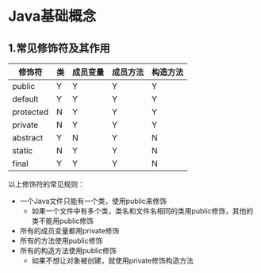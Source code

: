 # Java基础概念

## 1.常见修饰符及其作用

|修饰符|类|成员变量|成员方法|构造方法|
|-----|--|--------|-------|-------|
| public  | Y  | Y  | Y  | Y  |
| default  | Y  | Y  | Y  | Y  |
| protected  | N  | Y  | Y  | Y  |
| private  | N  | Y  | Y  | Y  |
| abstract  | Y  | N  | Y  | N  |
| static  | N  | Y  | Y  | N  |
| final  | Y  | Y  | Y  | N  |

以上修饰符的常见规则：<br>
- 一个Java文件只能有一个类，使用public来修饰
  - 如果一个文件中有多个类，类名和文件名相同的类用public修饰，其他的类不能用public修饰
- 所有的成员变量都用private修饰
- 所有的方法使用public修饰
- 所有的构造方法使用public修饰
  - 如果不想让对象被创建，就使用private修饰构造方法
